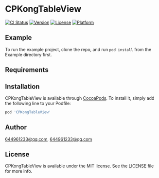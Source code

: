 # CPKongTableView

[![CI Status](https://img.shields.io/travis/644961233@qq.com/CPKongTableView.svg?style=flat)](https://travis-ci.org/644961233@qq.com/CPKongTableView)
[![Version](https://img.shields.io/cocoapods/v/CPKongTableView.svg?style=flat)](https://cocoapods.org/pods/CPKongTableView)
[![License](https://img.shields.io/cocoapods/l/CPKongTableView.svg?style=flat)](https://cocoapods.org/pods/CPKongTableView)
[![Platform](https://img.shields.io/cocoapods/p/CPKongTableView.svg?style=flat)](https://cocoapods.org/pods/CPKongTableView)

## Example

To run the example project, clone the repo, and run `pod install` from the Example directory first.

## Requirements

## Installation

CPKongTableView is available through [CocoaPods](https://cocoapods.org). To install
it, simply add the following line to your Podfile:

```ruby
pod 'CPKongTableView'
```

## Author

644961233@qq.com, 644961233@qq.com

## License

CPKongTableView is available under the MIT license. See the LICENSE file for more info.
